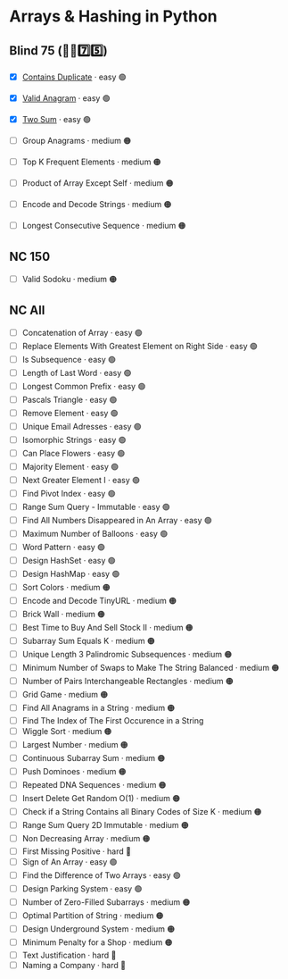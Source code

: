 # Arrays & Hashing in Python


## Blind 75 (🧑‍🦯7️⃣5️⃣)
- [x] [Contains Duplicate](https://github.com/flenhu/leetcode/blob/main/Python/01_arraysAndHashing/217_containsDuplicate.ipynb) · easy 🟢  
- [x] [Valid Anagram](https://github.com/flenhu/leetcode/blob/main/Python/01_arraysAndHashing/242_validAnagram.ipynb) · easy 🟢  

- [x] [Two Sum](https://github.com/flenhu/leetcode/blob/main/Python/01_arraysAndHashing/1_twoSum.ipynb) · easy 🟢  

- [ ] Group Anagrams · medium 🟠 
- [ ] Top K Frequent Elements · medium 🟠 
- [ ] Product of Array Except Self · medium 🟠 
- [ ] Encode and Decode Strings · medium 🟠 
- [ ] Longest Consecutive Sequence · medium 🟠

## NC 150

- [ ] Valid Sodoku · medium 🟠

## NC All
- [ ] Concatenation of Array · easy 🟢  
- [ ] Replace Elements With Greatest Element on Right Side · easy 🟢  
- [ ] Is Subsequence · easy 🟢  
- [ ] Length of Last Word · easy 🟢  
- [ ] Longest Common Prefix · easy 🟢  
- [ ] Pascals Triangle  · easy 🟢  
- [ ] Remove Element  · easy 🟢  
- [ ] Unique Email Adresses · easy 🟢  
- [ ] Isomorphic Strings · easy 🟢  
- [ ] Can Place Flowers · easy 🟢  
- [ ] Majority Element · easy 🟢  
- [ ] Next Greater Element I · easy 🟢  
- [ ] Find Pivot Index · easy 🟢  
- [ ] Range Sum Query - Immutable · easy 🟢  
- [ ] Find All Numbers Disappeared in An Array · easy 🟢  
- [ ] Maximum Number of Balloons · easy 🟢  
- [ ] Word Pattern · easy 🟢  
- [ ] Design HashSet · easy 🟢  
- [ ] Design HashMap · easy 🟢  
- [ ] Sort Colors · medium 🟠
- [ ] Encode and Decode TinyURL · medium 🟠
- [ ] Brick Wall · medium 🟠
- [ ] Best Time to Buy And Sell Stock II · medium 🟠
- [ ] Subarray Sum Equals K · medium 🟠
- [ ] Unique Length 3 Palindromic Subsequences · medium 🟠
- [ ] Minimum Number of Swaps to Make The String Balanced · medium 🟠
- [ ] Number of Pairs Interchangeable Rectangles · medium 🟠
- [ ] Grid Game · medium 🟠
- [ ] Find All Anagrams in a String · medium 🟠
- [ ] Find The Index of The First Occurence in a String
- [ ] Wiggle Sort · medium 🟠
- [ ] Largest Number · medium 🟠
- [ ] Continuous Subarray Sum · medium 🟠
- [ ] Push Dominoes · medium 🟠
- [ ] Repeated DNA Sequences · medium 🟠
- [ ] Insert Delete Get Random O(1) · medium 🟠
- [ ] Check if a String Contains all Binary Codes of Size K · medium 🟠
- [ ] Range Sum Query 2D Immutable · medium 🟠
- [ ] Non Decreasing Array · medium 🟠
- [ ] First Missing Positive · hard 🔴
- [ ] Sign of An Array · easy 🟢  
- [ ] Find the Difference of Two Arrays · easy 🟢  
- [ ] Design Parking System · easy 🟢  
- [ ] Number of Zero-Filled Subarrays · medium 🟠
- [ ] Optimal Partition of String · medium 🟠
- [ ] Design Underground System · medium 🟠
- [ ] Minimum Penalty for a Shop · medium 🟠
- [ ] Text Justification · hard 🔴
- [ ] Naming a Company · hard 🔴